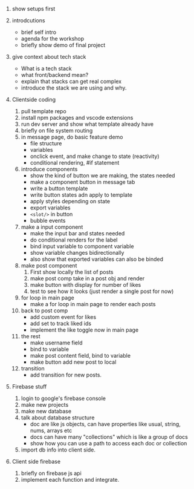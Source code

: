
1. show setups first
2. introdcutions
    + brief self intro
    + agenda for the workshop
    + briefly show demo of final project
3. give context about tech stack
    + What is a tech stack
    + what front/backend mean?
    + explain that stacks can get real complex
    + introduce the stack we are using and why.
4. Clientside coding
    1. pull template repo
    2. install npm packages and vscode extensions
    3. run dev server and show what template already have
    4. briefly on file system routing
    5. in message page, do basic feature demo
        * file structure
        * variables
        * onclick event, and make change to state (reactivity)
        * conditional rendering, #if statement
    6. introduce components
        * show the kind of button we are making, the states needed
        * make a component button in message tab
        * write a button template
        * write button states adn apply to template
        * apply styles depending on state
        * export variables
        * `<slot/>` in button
        * bubble events
    7. make a input component
        * make the input bar and states needed
        * do conditional renders for the label
        * bind input variable to component variable
        * show variable changes bidirectionally
        * also show that exported variables can also be binded
    8. make post component
        1. First show locally the list of posts
        2. make post comp take in a post obj and render
        3. make button with display for number of likes
        4. test to see how it looks (just render a single post for now)
    9. for loop in main page
        * make a for loop in main page to render each posts
    10. back to post comp
        + add custom event for likes
        + add set to track liked ids
        + implement the like toggle now in main page
    11. the rest
        + make username field
        + bind to variable
        + make post content field, bind to variable
        + make button add new post to local
    12. transition
        + add transition for new posts.
    
5. Firebase stuff
    1. login to google's firebase console
    2. make new projects
    3. make new database
    4. talk about database structure
        + doc are like js objects, can have properties like usual, string, nums, arrays etc
        + docs can have many "collections" which is like a group of docs
        + show how you can use a path to access each doc or collection
    5. import db info into client side.

6. Client side firebase
    1. briefly on firebase js api
    2. implement each function and integrate.